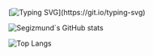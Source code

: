 [![Typing SVG](https://readme-typing-svg.herokuapp.com?color=%2336BCF7&lines=Добро+Пожаловать+На+Сервер+Шизофрения+!)](https://git.io/typing-svg)

![Segizmund`s GitHub stats](https://github-readme-stats.vercel.app/api?username=Segizmund&show_icons=true&theme=radical)

![Top Langs](https://github-readme-stats.vercel.app/api/top-langs/?username=Segizmund&theme=tokyonight&layout=compact)
